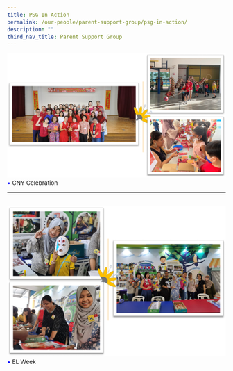 ```yaml
---
title: PSG In Action
permalink: /our-people/parent-support-group/psg-in-action/
description: ""
third_nav_title: Parent Support Group
---
```

<img src="/images/PSG/PSG1.png">
<br>
<span style="font-size:10pt;">
<span style="color:blue;">•</span> CNY Celebration </span>
<hr><br>
<img src="/images/PSG/PSG2.png">
<br>
<span style="font-size:10pt;">
<span style="color:blue;">•</span> EL Week </span>